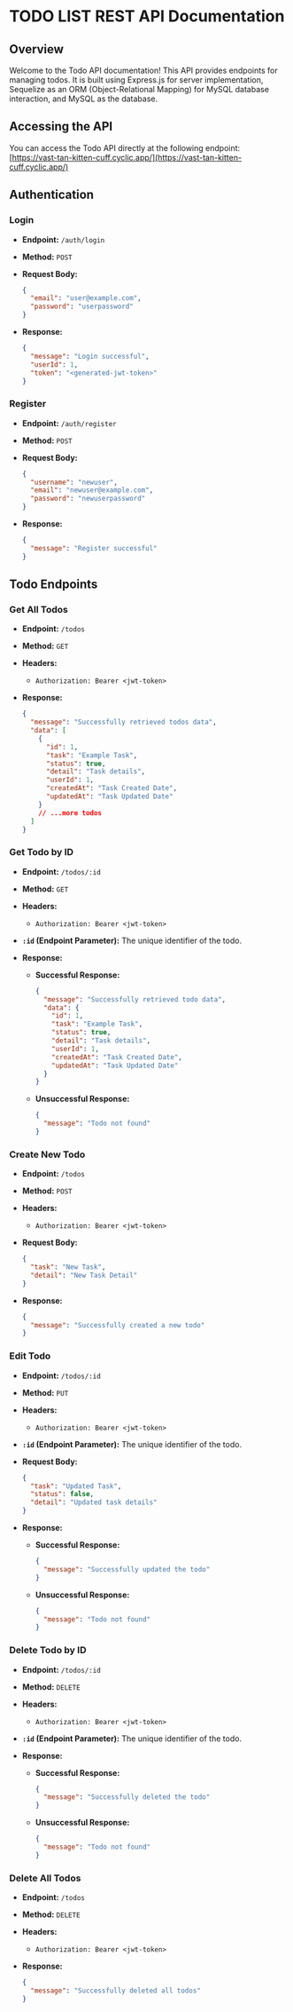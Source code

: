 # TODO LIST REST API Documentation

## Overview

Welcome to the Todo API documentation! This API provides endpoints for managing todos. It is built using Express.js for server implementation, Sequelize as an ORM (Object-Relational Mapping) for MySQL database interaction, and MySQL as the database.

## Accessing the API

You can access the Todo API directly at the following endpoint: [https://vast-tan-kitten-cuff.cyclic.app/](https://vast-tan-kitten-cuff.cyclic.app/)

## Authentication

### Login

- **Endpoint:** `/auth/login`
- **Method:** `POST`
- **Request Body:**

  ```json
  {
    "email": "user@example.com",
    "password": "userpassword"
  }
  ```

- **Response:**

  ```json
  {
    "message": "Login successful",
    "userId": 1,
    "token": "<generated-jwt-token>"
  }
  ```

### Register

- **Endpoint:** `/auth/register`
- **Method:** `POST`
- **Request Body:**

  ```json
  {
    "username": "newuser",
    "email": "newuser@example.com",
    "password": "newuserpassword"
  }
  ```

- **Response:**

  ```json
  {
    "message": "Register successful"
  }
  ```

## Todo Endpoints

### Get All Todos

- **Endpoint:** `/todos`
- **Method:** `GET`
- **Headers:**

  - `Authorization: Bearer <jwt-token>`

- **Response:**

  ```json
  {
    "message": "Successfully retrieved todos data",
    "data": [
      {
        "id": 1,
        "task": "Example Task",
        "status": true,
        "detail": "Task details",
        "userId": 1,
        "createdAt": "Task Created Date",
        "updatedAt": "Task Updated Date"
      }
      // ...more todos
    ]
  }
  ```

### Get Todo by ID

- **Endpoint:** `/todos/:id`
- **Method:** `GET`
- **Headers:**

  - `Authorization: Bearer <jwt-token>`

- **`:id` (Endpoint Parameter):** The unique identifier of the todo.

- **Response:**

  - **Successful Response:**

    ```json
    {
      "message": "Successfully retrieved todo data",
      "data": {
        "id": 1,
        "task": "Example Task",
        "status": true,
        "detail": "Task details",
        "userId": 1,
        "createdAt": "Task Created Date",
        "updatedAt": "Task Updated Date"
      }
    }
    ```

  - **Unsuccessful Response:**

    ```json
    {
      "message": "Todo not found"
    }
    ```

### Create New Todo

- **Endpoint:** `/todos`
- **Method:** `POST`
- **Headers:**

  - `Authorization: Bearer <jwt-token>`

- **Request Body:**

  ```json
  {
    "task": "New Task",
    "detail": "New Task Detail"
  }
  ```

- **Response:**

  ```json
  {
    "message": "Successfully created a new todo"
  }
  ```

### Edit Todo

- **Endpoint:** `/todos/:id`
- **Method:** `PUT`
- **Headers:**

  - `Authorization: Bearer <jwt-token>`

- **`:id` (Endpoint Parameter):** The unique identifier of the todo.

- **Request Body:**

  ```json
  {
    "task": "Updated Task",
    "status": false,
    "detail": "Updated task details"
  }
  ```

- **Response:**

  - **Successful Response:**

    ```json
    {
      "message": "Successfully updated the todo"
    }
    ```

  - **Unsuccessful Response:**

    ```json
    {
      "message": "Todo not found"
    }
    ```

### Delete Todo by ID

- **Endpoint:** `/todos/:id`
- **Method:** `DELETE`
- **Headers:**

  - `Authorization: Bearer <jwt-token>`

- **`:id` (Endpoint Parameter):** The unique identifier of the todo.

- **Response:**

  - **Successful Response:**

    ```json
    {
      "message": "Successfully deleted the todo"
    }
    ```

  - **Unsuccessful Response:**

    ```json
    {
      "message": "Todo not found"
    }
    ```

### Delete All Todos

- **Endpoint:** `/todos`
- **Method:** `DELETE`
- **Headers:**

  - `Authorization: Bearer <jwt-token>`

- **Response:**
  ```json
  {
    "message": "Successfully deleted all todos"
  }
  ```
